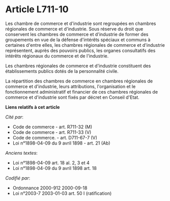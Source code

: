 # Article L711-10

Les chambre de commerce et d'industrie sont regroupées en chambres régionales de commerce et d'industrie. Sous réserve du
droit que conservent les chambres de commerce et d'industrie de former des groupements en vue de la défense d'intérêts
spéciaux et communs à certaines d'entre elles, les chambres régionales de commerce et d'industrie représentent, auprès des
pouvoirs publics, les organes consultatifs des intérêts régionaux du commerce et de l'industrie.

Les chambres régionales de commerce et d'industrie constituent des établissements publics dotés de la personnalité civile.

La répartition des chambres de commerce en chambres régionales de commerce et d'industrie, leurs attributions, l'organisation
et le fonctionnement administratif et financier de ces chambres régionales de commerce et d'industrie sont fixés par décret
en Conseil d'Etat.

**Liens relatifs à cet article**

_Cité par_:

  - Code de commerce - art. R711-32 (M)
  - Code de commerce - art. R711-33 (V)
  - Code de commerce. - art. D711-67-7 (V)
  - Loi n°1898-04-09 du 9 avril 1898 - art. 21 (Ab)

_Anciens textes_:

  - Loi n°1898-04-09 art. 18 al. 2, 3 et 4
  - Loi n°1898-04-09 du 9 avril 1898 art. 18

_Codifié par_:

  - Ordonnance 2000-912 2000-09-18
  - Loi n°2003-7 2003-01-03 art. 50 I (ratification)
